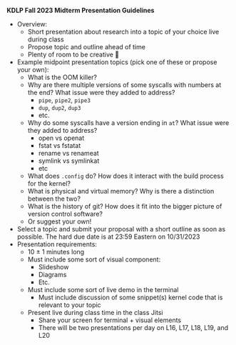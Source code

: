 **KDLP Fall 2023 Midterm Presentation Guidelines**

* Overview:
    * Short presentation about research into a topic of your choice live during class
    * Propose topic and outline ahead of time
    * Plenty of room to be creative 🙂
* Example midpoint presentation topics (pick one of these or propose your own):
    * What is the OOM killer?
    * Why are there multiple versions of some syscalls with numbers at the end? What issue were they added to address?
        * `pipe`, `pipe2`, `pipe3`
        * `dup`, `dup2`, `dup3`
        * etc.
    * Why do some syscalls have a version ending in `at`? What issue were they added to address?
        * open vs openat
        * fstat vs fstatat
        * rename vs renameat
        * symlink vs symlinkat
        * etc
    * What does `.config` do? How does it interact with the build process for the kernel?
    * What is physical and virtual memory? Why is there a distinction between the two?
    * What is the history of git? How does it fit into the bigger picture of version control software?
    * Or suggest your own!
* Select a topic and submit your proposal with a short outline as soon as possible. The hard due date is at 23:59 Eastern on 10/31/2023
* Presentation requirements:
    * 10 ± 1 minutes long
    * Must include some sort of visual component:
        * Slideshow
        * Diagrams
        * Etc.
    * Must include some sort of live demo in the terminal
        * Must include discussion of some snippet(s) kernel code that is relevant to your topic
    * Present live during class time in the class Jitsi
        * Share your screen for terminal + visual elements
        * There will be two presentations per day on L16, L17, L18, L19, and L20
